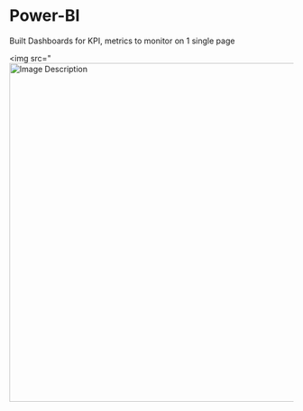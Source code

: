 # Power-BI
Built Dashboards for KPI, metrics to monitor on 1 single page 

<img src="<img src="" alt="Image Description" width="600">
<br>

